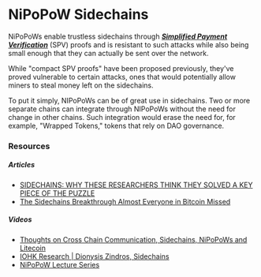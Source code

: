 # NiPoPoW Sidechains

NiPoPoWs enable trustless sidechains through [***Simplified Payment Verification***](modes.md) (SPV) proofs and is resistant to such attacks while also being small enough that they can actually be sent over the network.

While "compact SPV proofs" have been proposed previously, they've proved vulnerable to certain attacks, ones that would potentially allow miners to steal money left on the sidechains.

To put it simply, NIPoPoWs can be of great use in sidechains. Two or more separate chains can integrate through NIPoPoWs without the need for change in other chains. Such integration would erase the need for, for example, "Wrapped Tokens," tokens that rely on DAO governance. 


### Resources

##### Articles

- [SIDECHAINS: WHY THESE RESEARCHERS THINK THEY SOLVED A KEY PIECE OF THE PUZZLE](https://bitcoinmagazine.com/technical/sidechains-why-these-researchers-think-they-solved-key-piece-puzzle)
- [The Sidechains Breakthrough Almost Everyone in Bitcoin Missed](https://www.coindesk.com/markets/2018/01/17/the-sidechains-breakthrough-almost-everyone-in-bitcoin-missed/)

##### Videos

- [Thoughts on Cross Chain Communication, Sidechains, NiPoPoWs and Litecoin](https://www.youtube.com/watch?v=HvIAgDEUC4o)
- [IOHK Research | Dionysis Zindros, Sidechains](https://www.youtube.com/watch?v=Y5QUGqFQnWg)
- [NiPoPoW Lecture Series](https://www.youtube.com/watch?v=Bky_YlzToSA)
